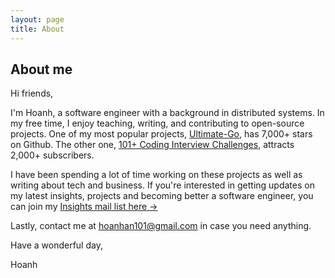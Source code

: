 ```yaml
---
layout: page
title: About
---
```


## About me

Hi friends,

I'm Hoanh, a software engineer with a background in distributed systems. In my
free time, I enjoy teaching, writing, and contributing to open-source projects.
One of my most popular projects,
[Ultimate-Go](https://github.com/hoanhan101/ultimate-go), has 7,000+ stars on
Github. The other one, [101+ Coding Interview
Challenges](https://github.com/hoanhan101/algo), attracts 2,000+ subscribers.

I have been spending a lot of time working on these projects as well as
writing about tech and business. If you're interested in getting updates on my
latest insights, projects and becoming better a software engineer, you
can join my [Insights mail list here →](https://tinyletter.com/hoanhan)

Lastly, contact me at [hoanhan101@gmail.com](mailto:hoanhan101@gmail.com) in case you
need anything.

Have a wonderful day,

Hoanh
